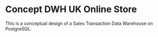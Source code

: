 # Concept DWH UK Online Store
This is a conceptual design of a Sales Transaction Data Warehouse on PostgreSQL.

